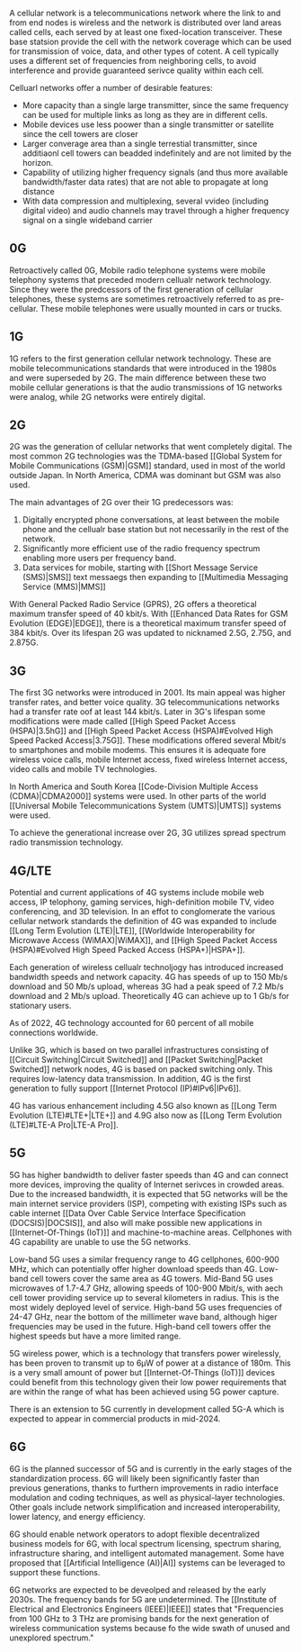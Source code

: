 
A cellular network is a telecommunications network where the link to and from end nodes is wireless and the network is distributed over land areas called cells, each served by at least one fixed-location transceiver. These base statsion provide the cell with the network coverage which can be used for transmission of voice, data, and other types of cotent. A cell typically uses a different set of frequencies from neighboring cells, to avoid interference and provide guaranteed serivce quality within each cell.

Celluarl networks offer a number of desirable features:

- More capacity than a single large transmitter, since the same frequency can be used for multiple links as long as they are in different cells.
- Mobile devices use less poower than a single transmitter or satellite since the cell towers are closer
- Larger converage area than a single terrestial transmitter, since additiaonl cell towers can beadded indefinitely and are not limited by the horizon.
- Capability of utilizing higher frequency signals (and thus more available bandwidth/faster data rates) that are not able to propagate at long distance
- With data compression and multiplexing, several vvideo (including digital video) and audio channels may travel through a higher frequency signal on a single wideband carrier

## 0G

Retroactively called 0G, Mobile radio telephone systems were mobile telephony systems that preceded modern cellualr network technology. Since they were the predcessors of the first generation of cellular telephones, these systems are sometimes retroactively referred to as pre-cellular. These mobile telephones were usually mounted in cars or trucks.

## 1G

1G refers to the first generation cellular network technology. These are mobile telecommunications standards that were introduced in the 1980s and were superseded by 2G. The main difference between these two mobile cellular generations is that the audio transmissions of 1G networks were analog, while 2G networks were entirely digital.

## 2G

2G was the generation of cellular networks that went completely digital. The most common 2G technologies was the TDMA-based [[Global System for Mobile Communications (GSM)|GSM]] standard, used in most of the world outside Japan. In North America, CDMA was dominant but GSM was also used.

The main advantages of 2G over their 1G predecessors was:

1. Digitally encrypted phone conversations, at least between the mobile phone and the cellualr base station but not necessarily in the rest of the network.
2. Significantly more efficient use of the radio frequency spectrum enabling more users per frequency band.
3. Data services for mobile, starting with [[Short Message Service (SMS)|SMS]] text messaegs then expanding to [[Multimedia Messaging Service (MMS)|MMS]]  

With General Packed Radio Service (GPRS), 2G offers a theoretical maximum transfer speed of 40 kbit/s. With [[Enhanced Data Rates for GSM Evolution (EDGE)|EDGE]], there is a theoretical maximum transfer speed of 384 kbit/s. Over its lifespan 2G was updated to nicknamed 2.5G, 2.75G, and 2.875G.

## 3G

The first 3G networks were introduced in 2001. Its main appeal was higher transfer rates, and better voice quality. 3G telecommunications networks had a transfer rate oof at least 144 kbit/s. Later in 3G's lifespan some modifications were made called [[High Speed Packet Access (HSPA)|3.5hG]] and [[High Speed Packet Access (HSPA)#Evolved High Speed Packed Access|3.75G]]. These modifications offered several Mbit/s to smartphones and mobile modems. This ensures it is adequate fore wireless voice calls, mobile Internet access, fixed wireless Internet access, video calls and mobile TV technologies.

In North America and South Korea [[Code-Division Multiple Access (CDMA)|CDMA2000]] systems were used. In other parts of the world [[Universal Mobile Telecommunications System (UMTS)|UMTS]] systems were used. 

To achieve the generational increase over 2G, 3G utilizes spread spectrum radio transmission technology.

## 4G/LTE

Potential and current applications of 4G systems include mobile web access, IP telophony, gaming services, high-definition mobile TV, video conferencing, and 3D television. In an effot to conglomerate the various cellular network standards the definition of 4G was expanded to include [[Long Term Evolution (LTE)|LTE]], [[Worldwide Interoperability for Microwave Access (WiMAX)|WiMAX]], and [[High Speed Packet Access (HSPA)#Evolved High Speed Packed Access (HSPA+)|HSPA+]].

Each generation of wireless cellualr technoljogy has introduced increased bandwidth speeds and network capacity. 4G has speeds of up to 150 Mb/s download and 50 Mb/s upload, whereas 3G had a peak speed of 7.2 Mb/s download and 2 Mb/s upload. Theoretically 4G can achieve up to 1 Gb/s for stationary users.

As of 2022, 4G technology accounted for 60 percent of all mobile connections worldwide.

Unlike 3G, which is based on two parallel infrastructures consisting of [[Circuit Switching|Circuit Switched]] and [[Packet Switching|Packet Switched]] network nodes, 4G is based on packed switching only. This requires low-latency data transmission. In addition, 4G is the first generation to fully support [[Internet Protocol (IP)#IPv6|IPv6]]. 

4G has various enhancement including 4.5G also known as [[Long Term Evolution (LTE)#LTE+|LTE+]] and 4.9G also now as [[Long Term Evolution (LTE)#LTE-A Pro|LTE-A Pro]].

## 5G

5G has higher bandwidth to deliver faster speeds than 4G and can connect more devices, improving the quality of Internet serivces in crowded areas. Due to the increased bandwidth, it is expected that 5G networks will be the main internet service providers (ISP), competing with existing ISPs such as cable internet [[Data Over Cable Service Interface Specification (DOCSIS)|DOCSIS]], and also will make possible new applications in [[Internet-Of-Things (IoT)]] and machine-to-machine areas. Cellphones with 4G capability are unable to use the 5G networks. 

Low-band 5G uses a similar frequency range to 4G cellphones, 600-900 MHz, which can potentially offer higher download speeds than 4G. Low-band cell towers cover the same area as 4G towers. Mid-Band 5G uses microwaves of 1.7-4.7 GHz, allowing speeds of 100-900 Mbit/s, with aech cell tower providing service up to several kilometers in radius. This is the most widely deployed level of service. High-band 5G uses frequencies of 24-47 GHz, near the bottom of the millimeter wave band, although higer frequencies may be used in the future. High-band cell towers offer the highest speeds but have a more limited range.

5G wireless power, which is a technology that transfers power wirelessly, has been proven to transmit up to 6μW of power at a distance of 180m. This is a very small amount of power but [[Internet-Of-Things (IoT)]] devices could benefit from this technology given their low power requirements that are within the range of what has been achieved using 5G power capture.

There is an extension to 5G currently in development called 5G-A which is expected to appear in commercial products in mid-2024.

## 6G

6G is the planned successor of 5G and is currently in the early stages of the standardization process. 6G will likely been significantly faster than previous generations, thanks to furthern improvements in radio interface modulation and coding techniques, as well as physical-layer technologies. Other goals include network simplification and increased interoperability, lower latency, and energy efficiency. 

6G should enable network operators to adopt flexible decentralized business models for 6G, with local spectrum licensing, spectrum sharing, infrastructure sharing, and intelligent automated management. Some have proposed that [[Artificial Intelligence (AI)|AI]] systems can be leveraged to support these functions. 

6G networks are expected to be deveolped and released by the early 2030s. The frequency bands for 5G are undetermined. The [[Institute of Electrical and Electronics Engineers (IEEE)|IEEE]] states that "Frequencies from 100 GHz to 3 THz are promising bands for the next generation of wireless communication systems because fo the wide swath of unused and unexplored spectrum."